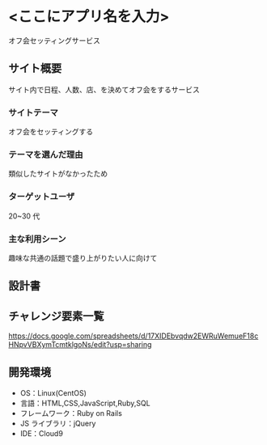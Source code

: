 # <ここにアプリ名を入力>

オフ会セッティングサービス

## サイト概要

サイト内で日程、人数、店、を決めてオフ会をするサービス

### サイトテーマ

オフ会をセッティングする

### テーマを選んだ理由

類似したサイトがなかったため

### ターゲットユーザ

20~30 代

### 主な利用シーン

趣味な共通の話題で盛り上がりたい人に向けて

## 設計書

## チャレンジ要素一覧

https://docs.google.com/spreadsheets/d/17XIDEbvqdw2EWRuWemueF18cHNpvVBXymTcmtklgoNs/edit?usp=sharing

## 開発環境

- OS：Linux(CentOS)
- 言語：HTML,CSS,JavaScript,Ruby,SQL
- フレームワーク：Ruby on Rails
- JS ライブラリ：jQuery
- IDE：Cloud9
